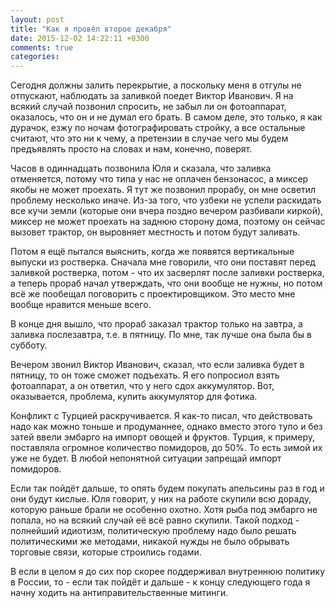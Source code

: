 ```yaml
---
layout: post
title: "Как я провёл второе декабря"
date: 2015-12-02 14:22:11 +0300
comments: true
categories: 
---
```

Сегодня должны залить перекрытие, а поскольку меня в отгулы не отпускают, наблюдать за заливкой поедет Виктор Иванович. Я на всякий случай позвонил спросить, не забыл ли он фотоаппарат, оказалось, что он и не думал его брать. В самом деле, это только, я как дурачок, езжу по ночам фотографировать стройку, а все остальные считают, что это ни к чему, а претензии в случае чего мы будем предъявлять просто на словах и нам, конечно, поверят.

Часов в одиннадцать позвонила Юля и сказала, что заливка отменяется, потому что типа у нас не оплачен бензонасос, а миксер якобы не может проехать. Я тут же позвонил прорабу, он мне осветил проблему несколько иначе. Из-за того, что узбеки не успели раскидать все кучи земли (которые они вчера поздно вечером разбивали киркой), миксер не может проехать на заднюю сторону дома, поэтому он сейчас вызовет трактор, он выровняет местность и потом будут заливать.

Потом я ещё пытался выяснить, когда же появятся вертикальные выпуски из ростверка. Сначала мне говорили, что они поставят перед заливкой ростверка, потом - что их засверлят после заливки ростверка, а теперь прораб начал утверждать, что они вообще не нужны, но потом всё же пообещал поговорить с проектировщиком. Это место мне вообще нравится меньше всего.

В конце дня вышло, что прораб заказал трактор только на завтра, а заливка послезавтра, т.е. в пятницу. По мне, так лучше она была бы в субботу.

Вечером звонил Виктор Иванович, сказал, что если заливка будет в пятницу, то он тоже сможет подъехать. Я его попросиол взять фотоаппарат, а он ответил, что у него сдох аккумулятор. Вот, оказывается, проблема, купить аккумулятор для фотика.

Конфликт с Турцией раскручивается. Я как-то писал, что действовать надо как можно тоньше и продуманнее, однако вместо этого тупо и без затей ввели эмбарго на импорт овощей и фруктов. Турция, к примеру, поставляла огромное количество помидоров, до 50%. То есть зимой их уже не будет. В любой непонятной ситуации запрещай импорт помидоров.

Если так пойдёт дальше, то опять будем покупать апельсины раз в год и они будут кислые. Юля говорит, у них на работе скупили всю дораду, которую раньше брали не особенно охотно. Хотя рыба под эмбарго не попала, но на всякий случай её всё равно скупили. Такой подход - полнейший идиотизм, политическую проблему надо было решать политическими же методами, никакой нужды не было обрывать торговые связи, которые строились годами.

B если в целом я до сих пор скорее поддерживал внутреннюю политику в России, то - если так пойдёт и дальше - к концу следующего года я начну ходить на антиправительственные митинги.